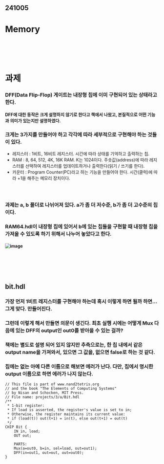## 241005
# Memory
### <br/><br/><br/>

# 과제
### DFF(Data Flip-Flop) 게이트는 내장형 칩에 이미 구현되어 있는 상태라고 한다. 
#### DFF에 대한 동작은 크게 설명하지 않기로 한다고 책에서 나왔고, 본질적으로 어떤 기능과 의미가 있는지만 설명하였다.
### 크게는 3가지를 만들어야 하고 각각에 따라 세부적으로 구현해야 하는 것들이 있다.
- 레지스터 : 1비트, 16비트 레지스터. 시간에 따라 상태를 기억하고 출력하는 칩.
- RAM : 8, 64, 512, 4K, 16K RAM. K는 1024이다. 주솟값(address)에 따라 레지스터를 선택하여 레지스터를 업데이트하거나 출력한다(읽기 / 쓰기를 한다).
- 카운터 : Program Counter(PC)라고 하는 기능을 만들어야 한다. 시간(클럭)에 따라 +1을 해주는 메모리 장치이다.
### <br/>

### 과제는 a, b 폴더로 나뉘어져 있다. a가 좀 더 저수준, b가 좀 더 고수준의 칩이다. 
### RAM64.hdl이 내장형 칩에 있어서 b에 있는 칩들을 구현할 때 내장형 칩을 가져올 수 있도록 하기 위해서 나누어 놓았다고 한다.
#### ![image](https://github.com/user-attachments/assets/e2e36f7c-cf5d-478d-ac06-01fd0572af22)

### <br/><br/><br/>

## bit.hdl
### 가장 먼저 1비트 레지스터를 구현해야 하는데 혹시 이렇게 하면 될까 하면... 그게 맞다. 만들어진다.
### 그런데 이렇게 해서 만들면 의문이 생긴다. 최초 실행 시에는 어떻게 Mux 다음에 있는 DFF의 output인 out0를 받아올 수 있는 걸까?
### 책에는 별도로 설명 되어 있지 않지만 추측으로는, 한 칩 내에서 같은 output name을 가져와서, 있으면 그 값을, 없으면 false로 하는 것 같다.
### 칩에는 없는 아예 다른 이름으로 해보면 에러가 난다. 다만, 칩에서 명시한 output 이름으로 하면 에러가 나지 않는다.
```
// This file is part of www.nand2tetris.org
// and the book "The Elements of Computing Systems"
// by Nisan and Schocken, MIT Press.
// File name: projects/3/a/Bit.hdl
/**
 * 1-bit register:
 * If load is asserted, the register's value is set to in;
 * Otherwise, the register maintains its current value:
 * if (load(t)) out(t+1) = in(t), else out(t+1) = out(t)
 */
CHIP Bit {
    IN in, load;
    OUT out;

    PARTS:
    Mux(a=out0, b=in, sel=load, out=out1);
    DFF(in=out1, out=out, out=out0);
}

```
